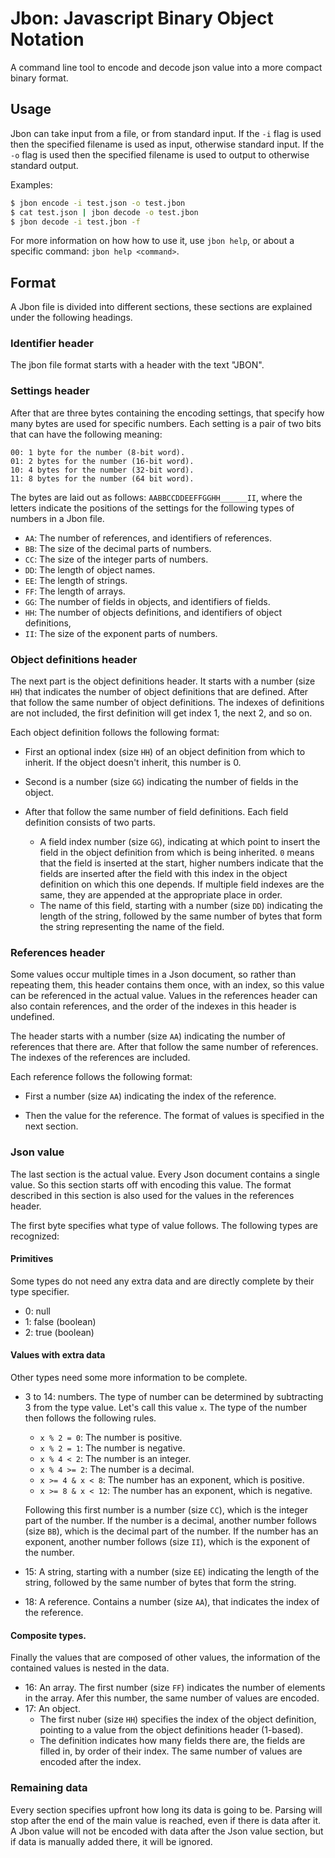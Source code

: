 # Jbon: Javascript Binary Object Notation

A command line tool to encode and decode json value into a more compact binary format.

## Usage

Jbon can take input from a file, or from standard input. If the `-i` flag is used then the specified filename is used as input, otherwise standard input. If the `-o` flag is used then the specified filename is used to output to otherwise standard output.

Examples:
```bash
$ jbon encode -i test.json -o test.jbon
$ cat test.json | jbon decode -o test.jbon
$ jbon decode -i test.jbon -f
```

For more information on how how to use it, use `jbon help`, or about a specific command: `jbon help <command>`.

## Format

A Jbon file is divided into different sections, these sections are explained under the following headings.

### Identifier header

The jbon file format starts with a header with the text "JBON".

### Settings header

After that are three bytes containing the encoding settings, that specify how many bytes are used for specific numbers. Each setting is a pair of two bits that can have the following meaning:

```
00: 1 byte for the number (8-bit word).
01: 2 bytes for the number (16-bit word).
10: 4 bytes for the number (32-bit word).
11: 8 bytes for the number (64 bit word).
```

The bytes are laid out as follows: `AABBCCDDEEFFGGHH______II`, where the letters indicate the positions of the settings for the following types of numbers in a Jbon file.

- `AA`: The number of references, and identifiers of references.
- `BB`: The size of the decimal parts of numbers.
- `CC`: The size of the integer parts of numbers.
- `DD`: The length of object names.
- `EE`: The length of strings.
- `FF`: The length of arrays.
- `GG`: The number of fields in objects, and identifiers of fields.
- `HH`: The number of objects definitions, and identifiers of object definitions,
- `II`: The size of the exponent parts of numbers.

### Object definitions header

The next part is the object definitions header. It starts with a number (size `HH`) that indicates the number of object definitions that are defined. After that follow the same number of object definitions. The indexes of definitions are not included, the first definition will get index 1, the next 2, and so on.

Each object definition follows the following format:
- First an optional index (size `HH`) of an object definition from which to inherit. If the object doesn't inherit, this number is 0.

- Second is a number (size `GG`) indicating the number of fields in the object.

- After that follow the same number of field definitions. Each field definition consists of two parts.
  - A field index number (size `GG`), indicating at which point to insert the field in the object definition from which is being inherited. `0` means that the field is inserted at the start, higher numbers indicate that the fields are inserted after the field with this index in the object definition on which this one depends. If multiple field indexes are the same, they are appended at the appropriate place in order.
  - The name of this field, starting with a number (size `DD`) indicating the length of the string, followed by the same number of bytes that form the string representing the name of the field.

### References header

Some values occur multiple times in a Json document, so rather than repeating them, this header contains them once, with an index, so this value can be referenced in the actual value. Values in the references header can also contain references, and the order of the indexes in this header is undefined.

The header starts with a number (size `AA`) indicating the number of references that there are. After that follow the same number of references. The indexes of the references are included.

Each reference follows the following format:
- First a number (size `AA`) indicating the index of the reference.

- Then the value for the reference. The format of values is specified in the next section.

### Json value

The last section is the actual value. Every Json document contains a single value. So this section starts off with encoding this value. The format described in this section is also used for the values in the references header.

The first byte specifies what type of value follows. The following types are recognized:

#### Primitives

Some types do not need any extra data and are directly complete by their type specifier.

- 0: null
- 1: false (boolean)
- 2: true (boolean)

#### Values with extra data

Other types need some more information to be complete.

- 3 to 14: numbers. The type of number can be determined by subtracting 3 from the type value. Let's call this value `x`. The type of the number then follows the following rules.
  - `x % 2 = 0`: The number is positive.
  - `x % 2 = 1`: The number is negative.
  - `x % 4 < 2`: The number is an integer.
  - `x % 4 >= 2`: The number is a decimal.
  - `x >= 4 & x < 8`: The number has an exponent, which is positive.
  - `x >= 8 & x < 12`: The number has an exponent, which is negative.

  Following this first number is a number (size `CC`), which is the integer part of the number.
  If the number is a decimal, another number follows (size `BB`), which is the decimal part of the number.
  If the number has an exponent, another number follows (size `II`), which is the exponent of the number.
- 15: A string, starting with a number (size `EE`) indicating the length of the string, followed by the same number of bytes that form the string.
- 18: A reference. Contains a number (size `AA`), that indicates the index of the reference.

#### Composite types.

Finally the values that are composed of other values, the information of the contained values is nested in the data.

- 16: An array. The first number (size `FF`) indicates the number of elements in the array. Afer this number, the same number of values are encoded.
- 17: An object.
  - The first nuber (size `HH`) specifies the index of the object definition, pointing to a value from the object definitions header (1-based).
  - The definition indicates how many fields there are, the fields are filled in, by order of their index. The same number of values are encoded after the index.

### Remaining data

Every section specifies upfront how long its data is going to be. Parsing will stop after the end of the main value is reached, even if there is data after it. A Jbon value will not be encoded with data after the Json value section, but if data is manually added there, it will be ignored.
